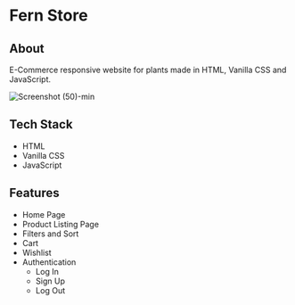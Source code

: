 # Fern Store
## About
E-Commerce responsive website for plants made in HTML, Vanilla CSS and JavaScript.

![Screenshot (50)-min](https://user-images.githubusercontent.com/32593425/155063356-a419823a-c2f0-4e04-bb1a-d9ce5a968320.png)

## Tech Stack
- HTML
- Vanilla CSS
- JavaScript
## Features
- Home Page
- Product Listing Page
- Filters and Sort
- Cart 
- Wishlist
- Authentication
    - Log In
    - Sign Up
    - Log Out
